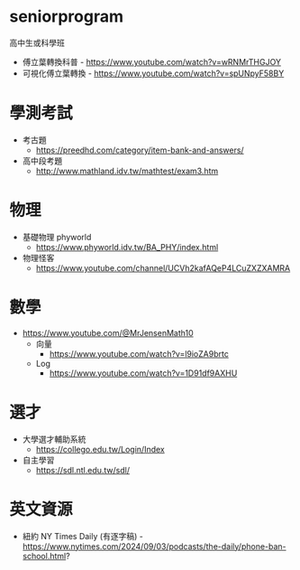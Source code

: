 # seniorprogram
高中生或科學班
- 傅立葉轉換科普
      - https://www.youtube.com/watch?v=wRNMrTHGJOY
- 可視化傅立葉轉換
      - https://www.youtube.com/watch?v=spUNpyF58BY

# 學測考試
- 考古題
    - https://preedhd.com/category/item-bank-and-answers/
- 高中段考題
    - http://www.mathland.idv.tw/mathtest/exam3.htm

# 物理
- 基礎物理 phyworld
    - https://www.phyworld.idv.tw/BA_PHY/index.html
- 物理怪客
    - https://www.youtube.com/channel/UCVh2kafAQeP4LCuZXZXAMRA

# 數學
- https://www.youtube.com/@MrJensenMath10
  - 向量
    - https://www.youtube.com/watch?v=l9ioZA9brtc
  - Log
    - https://www.youtube.com/watch?v=1D91df9AXHU

# 選才
- 大學選才輔助系統
   - https://collego.edu.tw/Login/Index
- 自主學習
   - https://sdl.ntl.edu.tw/sdl/

# 英文資源
- 紐約 NY Times Daily (有逐字稿)
        - https://www.nytimes.com/2024/09/03/podcasts/the-daily/phone-ban-school.html?
